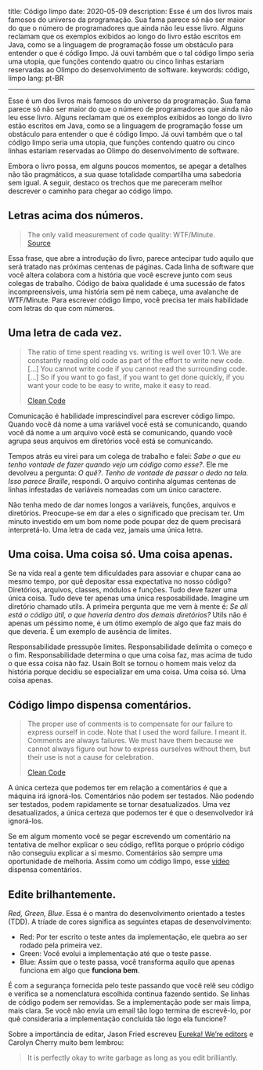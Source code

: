 title: Código limpo
date: 2020-05-09
description: Esse é um dos livros mais famosos do universo da programação. Sua fama parece só não ser maior do que o número de programadores que ainda não leu esse livro. Alguns reclamam que os exemplos exibidos ao longo do livro estão escritos em Java, como se a linguagem de programação fosse um obstáculo para entender o que é código limpo. Já ouvi também que o tal código limpo seria uma utopia, que funções contendo quatro ou cinco linhas estariam reservadas ao Olimpo do desenvolvimento de software.
keywords: código, limpo
lang: pt-BR

---

Esse é um dos livros mais famosos do universo da programação. Sua fama parece só não ser maior do que o número de programadores que ainda não leu esse livro. Alguns reclamam que os exemplos exibidos ao longo do livro estão escritos em Java, como se a linguagem de programação fosse um obstáculo para entender o que é código limpo. Já ouvi também que o tal código limpo seria uma utopia, que funções contendo quatro ou cinco linhas estariam reservadas ao Olimpo do desenvolvimento de software.

Embora o livro possa, em alguns poucos momentos, se apegar a detalhes não tão pragmáticos, a sua quase totalidade compartilha uma sabedoria sem igual. A seguir, destaco os trechos que me pareceram melhor descrever o caminho para chegar ao código limpo.

## Letras acima dos números.

> The only valid measurement of code quality: WTF/Minute.  
> [Source](https://www.osnews.com/story/19266/wtfsm/)

Essa frase, que abre a introdução do livro, parece antecipar tudo aquilo que será tratado nas próximas centenas de páginas. Cada linha de software que você altera colabora com a história que você escreve junto com seus colegas de trabalho. Código de baixa qualidade é uma sucessão de fatos incompreensíveis, uma história sem pé nem cabeça, uma avalanche de WTF/Minute. Para escrever código limpo, você precisa ter mais habilidade com letras do que com números.

## Uma letra de cada vez.

> The ratio of time spent reading vs. writing is well over 10:1. We are constantly reading old code as part of the effort to write new code. [...] You cannot write code if you cannot read the surrounding code. [...] So if you want to go fast, if you want to get done quickly, if you want your code to be easy to write, make it easy to read.
>
> [Clean Code](https://www.thriftbooks.com/w/clean-code-a-handbook-of-agile-software-craftsmanship-robert-c-martin-series_robert-c-martin/332840/#isbn=0132350882&idiq=10169803)

Comunicação é habilidade imprescindível para escrever código limpo. Quando você dá nome a uma variável você está se comunicando, quando você dá nome a um arquivo você está se comunicando, quando você agrupa seus arquivos em diretórios você está se comunicando.

Tempos atrás eu virei para um colega de trabalho e falei: *Sabe o que eu tenho vontade de fazer quando vejo um código como esse?*. Ele me devolveu a pergunta: *O quê?*. *Tenho de vontade de passar o dedo na tela. Isso parece Braille*, respondi. O arquivo continha algumas centenas de linhas infestadas de variáveis nomeadas com um único caractere.

Não tenha medo de dar nomes longos a variáveis, funções, arquivos e diretórios. Preocupe-se em dar a eles o significado que precisam ter. Um minuto investido em um bom nome pode poupar dez de quem precisará interpretá-lo. Uma letra de cada vez, jamais uma única letra.

## Uma coisa. Uma coisa só. Uma coisa apenas.

Se na vida real a gente tem dificuldades para assoviar e chupar cana ao mesmo tempo, por quê depositar essa expectativa no nosso código? Diretórios, arquivos, classes, módulos e funções. Tudo deve fazer uma única coisa. Tudo deve ter apenas uma única resposabilidade. Imagine um diretório chamado utils. A primeira pergunta que me vem à mente é: *Se ali está o código útil, o que haveria dentro dos demais diretórios?* Utils não é apenas um péssimo nome, é um ótimo exemplo de algo que faz mais do que deveria. É um exemplo de ausência de limites.

Responsabilidade pressupõe limites. Responsabilidade delimita o começo e o fim. Responsabilidade determina o que uma coisa faz, mas acima de tudo o que essa coisa não faz. Usain Bolt se tornou o homem mais veloz da história porque decidiu se especializar em uma coisa. Uma coisa só. Uma coisa apenas.

## Código limpo dispensa comentários.

> The proper use of comments is to compensate for our failure to express ourself in code. Note that I used the word failure. I meant it. Comments are always failures. We must have them because we cannot always figure out how to express ourselves without them, but their use is not a cause for celebration.
>
> [Clean Code](https://www.thriftbooks.com/w/clean-code-a-handbook-of-agile-software-craftsmanship-robert-c-martin-series_robert-c-martin/332840/#isbn=0132350882&idiq=10169803)

A única certeza que podemos ter em relação a comentários é que a máquina irá ignorá-los. Comentários não podem ser testados. Não podendo ser testados, podem rapidamente se tornar desatualizados. Uma vez desatualizados, a única certeza que podemos ter é que o desenvolvedor irá ignorá-los.

Se em algum momento você se pegar escrevendo um comentário na tentativa de melhor explicar o seu código, reflita porque o próprio código não conseguiu explicar a si mesmo. Comentários são sempre uma oportunidade de melhoria. Assim como um código limpo, esse [vídeo](https://youtu.be/wXaC0YvDgIo?t=237) dispensa comentários.

## Edite brilhantemente.

*Red, Green, Blue*. Essa é o mantra do desenvolvimento orientado a testes (TDD). A tríade de cores significa as seguintes etapas de desenvolvimento:

- Red: Por ter escrito o teste antes da implementação, ele quebra ao ser rodado pela primeira vez.
- Green: Você evolui a implementação até que o teste passe.
- Blue: Assim que o teste passa, você transforma aquilo que apenas funciona em algo que **funciona bem**.

É com a segurança fornecida pelo teste passando que você relê seu código e verifica se a nomenclatura escolhida continua fazendo sentido. Se linhas de código podem ser removidas. Se a implementação pode ser mais limpa, mais clara. Se você não envia um email tão logo termina de escrevê-lo, por quê consideraria a implementação concluída tão logo ela funcione?

Sobre a importância de editar, Jason Fried escreveu [Eureka! We’re editors](https://signalvnoise.com/posts/2930-svn-flashback-eureka-were-editors) e Carolyn Cherry muito bem lembrou:

> It is perfectly okay to write garbage as long as you edit brilliantly.
